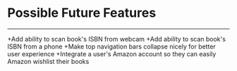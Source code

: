 # Possible Future Features
---

+Add ability to scan book's ISBN from webcam
+Add ability to scan book's ISBN from a phone
+Make top navigation bars collapse nicely for better user experience
+Integrate a user's Amazon account so they can easily Amazon wishlist their books
